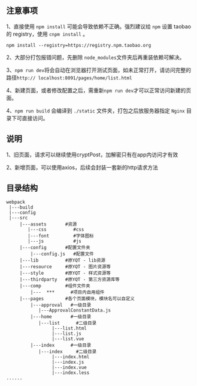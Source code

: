 ## 注意事项
1、直接使用  `npm install` 可能会导致依赖不正确。强烈建议给 `npm` 设置 taobao 的 registry，使用  `cnpm install` 。

`npm install --registry=https://registry.npm.taobao.org`

2、大部分打包报错问题，先删除 `node_modules`文件夹后再重装依赖可解决。

3、`npm run dev`将会自动在浏览器打开测试页面，如未正常打开，请访问完整的路径`http:// localhost:8091/pages/home/list.html`

4、新建页面，或者修改配置之后，需重新`npm run dev`才可以正常访问新建的页面。

4、`npm run build` 会编译到  `./static` 文件夹，打包之后放服务器指定 `Nginx` 目录下可直接访问。

## 说明
1、旧页面，请求可以继续使用cryptPost，加解密只有在app内访问才有效

2、新增页面，可以使用axios，后续会封装一套新的http请求方法

## 目录结构
``` 
webpack
 |---build
 |---config
 |---src
     |---assets       #资源
        |---css          #css
        |---font         #字体图标
        |---js           #js
     |---config       #配置文件夹
         |---config.js   #配置文件
     |---lib          #原YQT - lib资源
     |---resource     #原YQT - 图片资源等
     |---style        #原YQT - 样式资源等
     |---thirdparty   #原YQT - 第三方资源库等
     |---comp         #组件文件夹
         |---  ***      #项目内自用组件
     |---pages        #各个页面模块，模块名可以自定义
         |---approval   #一级目录
            |---ApprovalConstantData.js 
         |---home       #一级目录
            |---list      #二级目录
                 |---list.html
                 |---list.js
                 |---list.vue
         |---index      #一级目录
            |---index     #二级目录
                 |---index.html
                 |---index.js
                 |---index.vue	
                 |---index.less	
......
     
  ```

